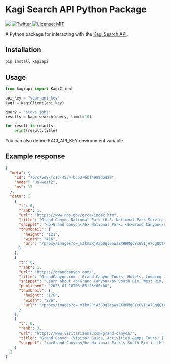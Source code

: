 # Kagi Search API Python Package

[![](https://dcbadge.vercel.app/api/server/aDNg6E9szy?compact=true&style=flat)](https://discord.gg/aDNg6E9szy) [![Twitter](https://img.shields.io/twitter/follow/KagiHQ?style=social)](https://twitter.com/KagiHQ) [![License: MIT](https://img.shields.io/badge/License-MIT-green.svg)](https://opensource.org/license/mit/) 

A Python package for interacting with the [Kagi Search API](https://help.kagi.com/kagi/api/search.html).

## Installation

```bash
pip install kagiapi
```

## Usage

```python
from kagiapi import KagiClient

api_key = "your_api_key"
kagi = KagiClient(api_key)

query = "steve jobs"
results = kagi.search(query, limit=10)

for result in results:
    print(result.title)
```

You can also define KAGI_API_KEY environment variable.


## Example response

```json
{
  "meta": {
    "id": "767c75e8-fc13-4554-bdb3-6bf4989d5d29",
    "node": "us-west2",
    "ms": 12
  },
  "data": [
    {
      "t": 0,
      "rank": 1,
      "url": "https://www.nps.gov/grca/index.htm",
      "title": "Grand Canyon National Park (U.S. National Park Service)",
      "snippet": "<b>Grand Canyon</b> National Park. <b>Grand Canyon</b> National Park, in Northern Arizona, encompasses 278 miles (447 km) of the Colorado River and adjacent uplands. Located&nbsp;...",
      "thumbnail": {
        "height": "121",
        "width": "416",
        "url": "/proxy/images?c=_m3km2RjA3G0qleowsZXHRMgCYcGVIjA7CgQQtAXfhx2Y8mqTara_FXG1c46a9J6EGLG2g5BTMS1dcRrPDip-WbRgKkL4tKiM4KP8dJZdjS960-quQ6QZKV_DLZ_8_5dtOOtq8t41b6V_DIQ9gw8U0-bmLeOasE9HmtTTB5tr8k%3D"
      }
    },
    {
      "t": 0,
      "rank": 1,
      "url": "https://grandcanyon.com/",
      "title": "GrandCanyon.com - Grand Canyon Tours, Hotels, Lodging and more...",
      "snippet": "Learn about <b>Grand Canyon</b> South Rim, West Rim, East Rim, and North Rim for your <b>Grand Canyon</b> Vacation. Hotels, Lodging, Tours and more.",
      "published": "2023-01-18T03:05:23+00:00",
      "thumbnail": {
        "height": "176",
        "width": "286",
        "url": "/proxy/images?c=_m3km2RjA3G0qleowsZXHRMgCYcGVIjA7CgQQtAXfhx2Y8mqTara_FXG1c46a9J6jl3ndqpMiaJktChk0ZF6s2dL1IO69AS-aN_jydxaFdtbqUXv01SGLuIXQN1wQtJruH-GuG-_Rx6h8Mmy6LMIfJBpRPNLQn_DFwfP6o1JX2w%3D"
      }
    },
    {
      "t": 0,
      "rank": 3,
      "url": "https://www.visitarizona.com/grand-canyon/",
      "title": "Grand Canyon (Visitor Guide, Activities &amp; Tours) | Visit Arizona",
      "snippet": "<b>Grand Canyon</b> National Park’s South Rim is the most popular visitor area, with plenty of places to eat, shop and stay the night in area hotels or campsites. The <b>Grand Canyon</b> Railway offers a fun family alternate for a short visit to the <b>canyon</b>. It operates turn-around trips from Williams to the South Rim year-round, with a three-hour window to ..."
    }
  ]
}

```


